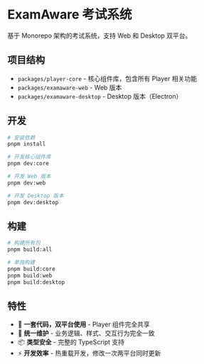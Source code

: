 # ExamAware 考试系统

基于 Monorepo 架构的考试系统，支持 Web 和 Desktop 双平台。

## 项目结构

- `packages/player-core` - 核心组件库，包含所有 Player 相关功能
- `packages/examaware-web` - Web 版本
- `packages/examaware-desktop` - Desktop 版本（Electron）

## 开发

```bash
# 安装依赖
pnpm install

# 开发核心组件库
pnpm dev:core

# 开发 Web 版本
pnpm dev:web

# 开发 Desktop 版本
pnpm dev:desktop
```

## 构建

```bash
# 构建所有包
pnpm build:all

# 单独构建
pnpm build:core
pnpm build:web
pnpm build:desktop
```

## 特性

- 🎯 **一套代码，双平台使用** - Player 组件完全共享
- 🔧 **统一维护** - 业务逻辑、样式、交互行为完全一致
- 📦 **类型安全** - 完整的 TypeScript 支持
- ⚡ **开发效率** - 热重载开发，修改一次两平台同时更新
